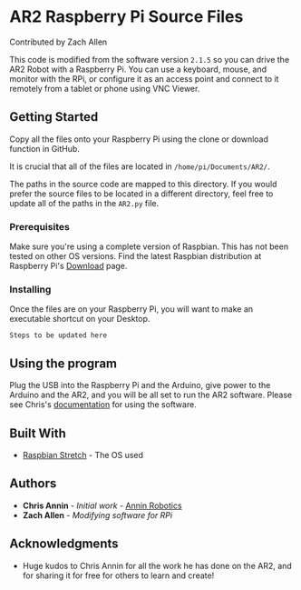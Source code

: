 # AR2 Raspberry Pi Source Files
Contributed by Zach Allen

This code is modified from the software version ```2.1.5``` so you can drive the AR2 Robot with a Raspberry Pi.  You can use a keyboard, mouse, and monitor with the RPi, or configure it as an access point and connect to it remotely from a tablet or phone using VNC Viewer.

## Getting Started

Copy all the files onto your Raspberry Pi using the clone or download function in GitHub.

It is crucial that all of the files are located in  ```/home/pi/Documents/AR2/```.

The paths in the source code are mapped to this directory.  If you would prefer the source files to be located in a different directory, feel free to update all of the paths in the ```AR2.py``` file.

### Prerequisites

Make sure you're using a complete version of Raspbian.  This has not been tested on other OS versions.  Find the latest Raspbian distribution at Raspberry Pi's [Download](https://www.raspberrypi.org/downloads/raspbian/) page.

### Installing

Once the files are on your Raspberry Pi, you will want to make an executable shortcut on your Desktop.

```
Steps to be updated here
```

## Using the program

Plug the USB into the Raspberry Pi and the Arduino, give power to the Arduino and the AR2, and you will be all set to run the AR2 software.  Please see Chris's [documentation](https://www.anninrobotics.com/downloads) for using the software.

## Built With

* [Raspbian Stretch](https://www.raspberrypi.org/downloads/raspbian/) - The OS used

## Authors

* **Chris Annin** - *Initial work* - [Annin Robotics](https://www.anninrobotics.com/)
* **Zach Allen** - *Modifying software for RPi*

## Acknowledgments

* Huge kudos to Chris Annin for all the work he has done on the AR2, and for sharing it for free for others to learn and create!

